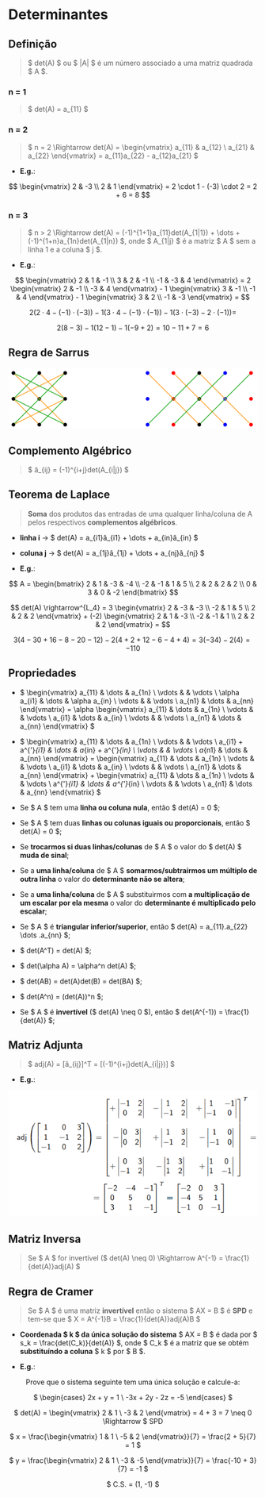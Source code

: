 # __Determinantes__

## __Definição__
> $ det(A) $ ou $ |A| $ é um número associado a uma matriz quadrada $ A $.

### __n = 1__
> $ det(A) = a_{11} $
    
### __n = 2__    
> $ n = 2 \Rightarrow det(A) = \begin{vmatrix} a_{11} & a_{12} \\ a_{21} & a_{22} \end{vmatrix} = a_{11}a_{22} - a_{12}a_{21} $
    
* __E.g.__:   

$$ \begin{vmatrix} 2 & -3 \\ 2 & 1 \end{vmatrix} = 2 \cdot 1 - (-3) \cdot 2 = 2 + 6 = 8 $$
    
### __n = 3__
> $ n > 2 \Rightarrow det(A) = (-1)^{1+1}a_{11}det(A_{1|1}) + \dots + (-1)^{1+n}a_{1n}det(A_{1|n}) $, onde $ A_{1|j} $ é a matriz $ A $ sem a linha 1 e a coluna $ j $.

* __E.g.__:

$$ \begin{vmatrix} 2 & 1 & -1 \\ 3 & 2 & -1 \\ -1 & -3 & 4 \end{vmatrix} = 2 \begin{vmatrix} 2 & -1 \\ -3 & 4 \end{vmatrix} - 1 \begin{vmatrix} 3 & -1 \\ -1 & 4 \end{vmatrix} - 1 \begin{vmatrix} 3 & 2 \\ -1 & -3 \end{vmatrix} = $$

$$ 2(2 \cdot 4 - (-1) \cdot (-3)) - 1(3 \cdot 4 - (-1) \cdot (-1)) - 1(3 \cdot (-3) - 2 \cdot (-1)) = $$ 

$$ 2(8 - 3) - 1(12 - 1) - 1(-9 + 2) = 10 - 11 + 7 = 6 $$

## __Regra de Sarrus__

<div align=center>

![](../imgs/determinantes-1.png)

</div>

## __Complemento Algébrico__
> $ â_{ij} = (-1)^{i+j}det(A_{i|j}) $


## __Teorema de Laplace__
> __Soma__ dos produtos das entradas de uma qualquer linha/coluna de A pelos respectivos __complementos algébricos__.

* __linha i__ -> $ det(A) = a_{i1}â_{i1} + \dots + a_{in}â_{in} $

* __coluna j__ -> $ det(A) = a_{1j}â_{1j} + \dots + a_{nj}â_{nj} $

* __E.g.__:

$$ A = \begin{bmatrix} 2 & 1 & -3 & -4 \\ -2 & -1 & 1 & 5 \\ 2 & 2 & 2 & 2 \\ 0 & 3 & 0 & -2 \end{bmatrix} $$

$$ det(A) \rightarrow^{L_4} = 3 \begin{vmatrix} 2 & -3 & -3 \\ -2 & 1 & 5 \\ 2 & 2 & 2 \end{vmatrix} + (-2) \begin{vmatrix} 2 & 1 & -3 \\ -2 & -1 & 1 \\ 2 & 2 & 2 \end{vmatrix} = $$

$$ 3(4 - 30 + 16 - 8 - 20 - 12) - 2(4 + 2 + 12 - 6 - 4 + 4) = 3(-34) - 2(4) = -110 $$

## __Propriedades__

* $ \begin{vmatrix} a_{11} & \dots & a_{1n} \\ \vdots & & \vdots \\ \alpha a_{i1} & \dots & \alpha a_{in} \\ \vdots &  & \vdots \\ a_{n1} & \dots & a_{nn} \end{vmatrix} = \alpha \begin{vmatrix} a_{11} & \dots & a_{1n} \\ \vdots & & \vdots \\ a_{i1} & \dots & a_{in} \\ \vdots &  & \vdots \\ a_{n1} & \dots & a_{nn} \end{vmatrix} $

* $ \begin{vmatrix} a_{11} & \dots & a_{1n} \\ \vdots & & \vdots \\ a_{i1} + a^{'}_{i1} & \dots & a_{in} + a^{'}_{in} \\ \vdots &  & \vdots \\ a_{n1} & \dots & a_{nn} \end{vmatrix} = \begin{vmatrix} a_{11} & \dots & a_{1n} \\ \vdots & & \vdots \\ a_{i1} & \dots & a_{in} \\ \vdots &  & \vdots \\ a_{n1} & \dots & a_{nn} \end{vmatrix} + \begin{vmatrix} a_{11} & \dots & a_{1n} \\ \vdots & & \vdots \\ a^{'}_{i1} & \dots & a^{'}_{in} \\ \vdots &  & \vdots \\ a_{n1} & \dots & a_{nn} \end{vmatrix} $

* Se $ A $ tem uma __linha ou coluna nula__, então $ det(A) = 0 $;

* Se $ A $ tem duas __linhas ou colunas iguais ou proporcionais__, então $ det(A) = 0 $;

* Se __trocarmos si duas linhas/colunas__ de $ A $ o valor do $ det(A) $ __muda de sinal__;

* Se a __uma linha/coluna__ de $ A $ __somarmos/subtraírmos um múltiplo de outra linha__ o valor do __determinante não se altera__;

* Se a __uma linha/coluna__ de $ A $ substituirmos com __a multiplicação de um escalar por ela mesma__ o valor do __determinante é multiplicado pelo escalar__;

* Se $ A $ é __triangular inferior/superior__, então $ det(A) = a_{11}.a_{22} \dots .a_{nn} $;

* $ det(A^T) = det(A) $;

* $ det(\alpha A) = \alpha^n det(A) $;

* $ det(AB) = det(A)det(B) = det(BA) $;

* $ det(A^n) = (det(A))^n $;

* Se $ A $ é __invertível__ ($ det(A) \neq 0 $), então $ det(A^{-1}) = \frac{1}{det(A)} $;

## __Matriz Adjunta__
> $ adj(A) = [â_{ij}]^T = [(-1)^{i+j}det(A_{i|j})] $

* __E.g.__:

<div align=center>

![](../imgs/determinantes-2.png)

</div>

## __Matriz Inversa__
> Se $ A $ for invertível ($ det(A) \neq 0) \Rightarrow A^{-1} = \frac{1}{det(A)}adj(A) $

## __Regra de Cramer__

> Se $ A $ é uma matriz __invertível__ então o sistema $ AX = B $ é __SPD__ e tem-se que $ X = A^{-1}B = \frac{1}{det(A)}adj(A)B $

* __Coordenada $ k $ da única solução do sistema__ $ AX = B $ é dada por $ s_k = \frac{det(C_k)}{det(A)} $, onde $ C_k $ é a matriz que se obtém __substituíndo a coluna__ $ k $ por $ B $.

* __E.g.__:

<div align=center>

Prove que o sistema seguinte tem uma única solução e calcule-a:

$ \begin{cases} 2x + y = 1 \\ -3x + 2y - 2z = -5 \end{cases} $

$ det(A) = \begin{vmatrix} 2 & 1 \\ -3 & 2 \end{vmatrix} = 4 + 3 = 7 \neq 0 \Rightarrow $ SPD

$ x = \frac{\begin{vmatrix} 1 & 1 \\ -5 & 2 \end{vmatrix}}{7} = \frac{2 + 5}{7} = 1 $

$ y = \frac{\begin{vmatrix} 2 & 1 \\ -3 & -5 \end{vmatrix}}{7} = \frac{-10 + 3}{7} = -1 $

$ C.S. = (1, -1) $

</div>